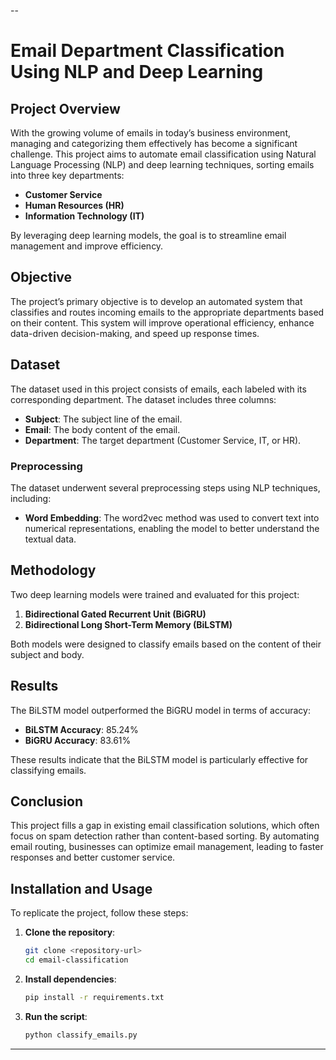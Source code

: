 --
# Email Department Classification Using NLP and Deep Learning
## Project Overview

With the growing volume of emails in today’s business environment, managing and categorizing them effectively has become a significant challenge. This project aims to automate email classification using Natural Language Processing (NLP) and deep learning techniques, sorting emails into three key departments:

- **Customer Service**
- **Human Resources (HR)**
- **Information Technology (IT)**

By leveraging deep learning models, the goal is to streamline email management and improve efficiency.

## Objective

The project’s primary objective is to develop an automated system that classifies and routes incoming emails to the appropriate departments based on their content. This system will improve operational efficiency, enhance data-driven decision-making, and speed up response times.

## Dataset

The dataset used in this project consists of emails, each labeled with its corresponding department. The dataset includes three columns:

- **Subject**: The subject line of the email.
- **Email**: The body content of the email.
- **Department**: The target department (Customer Service, IT, or HR).

### Preprocessing

The dataset underwent several preprocessing steps using NLP techniques, including:

- **Word Embedding**: The word2vec method was used to convert text into numerical representations, enabling the model to better understand the textual data.

## Methodology

Two deep learning models were trained and evaluated for this project:

1. **Bidirectional Gated Recurrent Unit (BiGRU)**
2. **Bidirectional Long Short-Term Memory (BiLSTM)**

Both models were designed to classify emails based on the content of their subject and body.

## Results

The BiLSTM model outperformed the BiGRU model in terms of accuracy:

- **BiLSTM Accuracy**: 85.24%
- **BiGRU Accuracy**: 83.61%

These results indicate that the BiLSTM model is particularly effective for classifying emails.

## Conclusion

This project fills a gap in existing email classification solutions, which often focus on spam detection rather than content-based sorting. By automating email routing, businesses can optimize email management, leading to faster responses and better customer service.

## Installation and Usage

To replicate the project, follow these steps:

1. **Clone the repository**:
   ```bash
   git clone <repository-url>
   cd email-classification
   ```

2. **Install dependencies**:
   ```bash
   pip install -r requirements.txt
   ```

3. **Run the script**:
   ```bash
   python classify_emails.py
   ```

---
